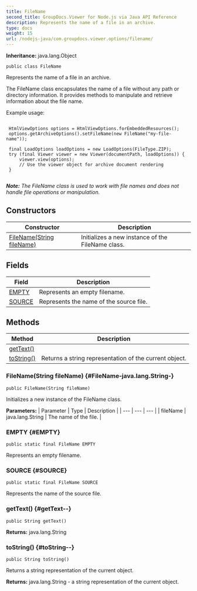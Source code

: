 ```yaml
---
title: FileName
second_title: GroupDocs.Viewer for Node.js via Java API Reference
description: Represents the name of a file in an archive.
type: docs
weight: 15
url: /nodejs-java/com.groupdocs.viewer.options/filename/
---
```

**Inheritance:**
java.lang.Object
```
public class FileName
```

Represents the name of a file in an archive.

The FileName class encapsulates the name of a file without any path or directory information. It provides methods to manipulate and retrieve information about the file name.

Example usage:

```

 HtmlViewOptions options = HtmlViewOptions.forEmbeddedResources();
 options.getArchiveOptions().setFileName(new FileName("my-file-name"));

 final LoadOptions loadOptions = new LoadOptions(FileType.ZIP);
 try (final Viewer viewer = new Viewer(documentPath, loadOptions)) {
     viewer.view(options);
     // Use the viewer object for archive document rendering
 }
 
```

***Note:** The FileName class is used to work with file names and does not handle file operations or manipulation.*
## Constructors

| Constructor | Description |
| --- | --- |
| [FileName(String fileName)](#FileName-java.lang.String-) | Initializes a new instance of the  FileName  class. |
## Fields

| Field | Description |
| --- | --- |
| [EMPTY](#EMPTY) | Represents an empty filename. |
| [SOURCE](#SOURCE) | Represents the name of the source file. |
## Methods

| Method | Description |
| --- | --- |
| [getText()](#getText--) |  |
| [toString()](#toString--) | Returns a string representation of the current object. |
### FileName(String fileName) {#FileName-java.lang.String-}
```
public FileName(String fileName)
```


Initializes a new instance of the  FileName  class.

**Parameters:**
| Parameter | Type | Description |
| --- | --- | --- |
| fileName | java.lang.String | The name of the file. |

### EMPTY {#EMPTY}
```
public static final FileName EMPTY
```


Represents an empty filename.

### SOURCE {#SOURCE}
```
public static final FileName SOURCE
```


Represents the name of the source file.

### getText() {#getText--}
```
public String getText()
```




**Returns:**
java.lang.String
### toString() {#toString--}
```
public String toString()
```


Returns a string representation of the current object.

**Returns:**
java.lang.String - a string representation of the current object.
